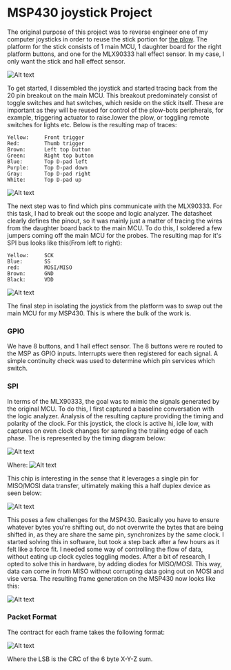 # MSP430 joystick Project

The original purpose of this project was to reverse engineer one of my computer joysticks in order to reuse the stick 
portion for [the plow](https://github.com/RobbyChapman/plow-bot). The platform for the stick consists of 1 main MCU, 
1 daughter board for the right platform buttons, and one for the MLX90333 hall effect sensor. In my case, I only want 
the stick and hall effect sensor.

![Alt text](./assets/joy1.jpg?raw=true "Packet Format")

To get started, I dissembled the joystick and started tracing back from the 20 pin breakout on the main MCU. This 
breakout predominately consist of toggle switches and hat switches, which reside on the stick itself. These are important
as they will be reused for control of the plow-bots peripherals, for example, triggering actuator to raise.lower the 
plow, or toggling remote switches for lights etc. Below is the resulting map of traces:

    Yellow:     Front trigger
    Red:        Thumb trigger
    Brown:      Left top button
    Green:      Right top button
    Blue:       Top D-pad left
    Purple:     Top D-pad down
    Gray:       Top D-pad right
    White:      Top D-pad up

![Alt text](./assets/joy2.jpg?raw=true "Packet Format")

The next step was to find which pins communicate with the MLX90333. For this task, I had to break out the scope and 
logic analyzer. The datasheet clearly defines the pinout, so it was mainly just a matter of tracing the wires from the
daughter board back to the main MCU. To do this, I soldered a few jumpers coming off the main MCU for the probes. The
resulting map for it's SPI bus looks like this(From left to right):

    Yellow:     SCK
    Blue:       SS
    red:        MOSI/MISO
    Brown:      GND
    Black:      VDD

![Alt text](./assets/joy3.jpg?raw=true "Packet Format")

The final step in isolating the joystick from the platform was to swap out the main MCU for my MSP430. This is where the
bulk of the work is. 

### GPIO
We have 8 buttons, and 1 hall effect sensor. The 8 buttons were re routed to the MSP as GPIO inputs. Interrupts were 
then registered for each signal. A simple continuity check was used to determine which pin services which switch.

### SPI
In terms of the MLX90333, the goal was to mimic the signals generated by the original MCU. To do this, I first captured 
a baseline conversation with the logic analyzer. Analysis of the resulting capture providing the timing and polarity of 
the clock. For this joystick, the clock is active hi, idle low, with captures on even clock changes for sampling the 
trailing edge of each phase. The is represented by the timing diagram below:

![Alt text](./assets/mlx90333_timing.jpg?raw=true "Packet Format")

Where:
![Alt text](./assets/mlx90333_timing2.jpg?raw=true "Packet Format")


This chip is interesting in the sense that it leverages a single pin for MISO/MOSI data transfer, ultimately 
making this a half duplex device as seen below: 

![Alt text](./assets/mlx90333_frame.jpg?raw=true "Packet Format")

This poses a few challenges for the MSP430. Basically you have to ensure whatever bytes you're shifting out, do not 
overwrite the bytes that are being shifted in, as they are share the same pin, synchronizes by the same clock. I started
solving this in software, but took a step back after a few hours as it felt like a force fit. I needed some way of 
controlling the flow of data, without eating up clock cycles toggling modes. After a bit of research, I opted to solve 
this in hardware, by adding diodes for MISO/MOSI. This way, data can come in from MISO without corrupting data going out
on MOSI and vise versa. The resulting frame generation on the MSP430 now looks like this:

![Alt text](./assets/msp430_capture.jpg?raw=true "Packet Format")


### Packet Format
The contract for each frame takes the following format:

![Alt text](./assets/mlx90333_packet.jpg?raw=true "Packet Format")

Where the LSB is the CRC of the 6 byte X-Y-Z sum.